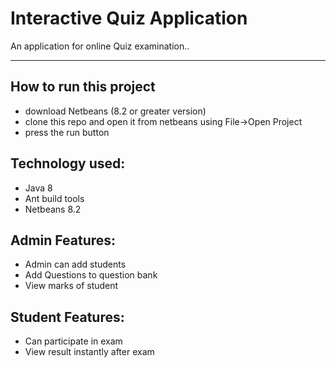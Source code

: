 # Interactive Quiz Application

An application for online Quiz examination..

---


## How to run this project
- download Netbeans (8.2 or greater version)
- clone this repo and open it from netbeans using File->Open Project
- press the run button

## Technology used:
- Java 8
- Ant build tools
- Netbeans 8.2

## Admin Features:
  - Admin can add students
  - Add Questions to question bank
  - View marks of student
  
## Student Features:
  - Can participate in exam
  - View result instantly after exam
